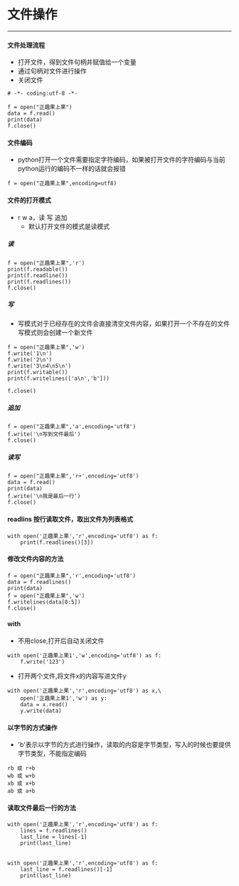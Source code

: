 ﻿# 文件操作

---

#### 文件处理流程
-   打开文件，得到文件句柄并赋值给一个变量
-   通过句柄对文件进行操作
-   关闭文件
```
# -*- coding:utf-8 -*-

f = open("正趣果上果")
data = f.read()
print(data)
f.close()
```

#### 文件编码
-   python打开一个文件需要指定字符编码，如果被打开文件的字符编码与当前python运行的编码不一样的话就会报错
```
f = open("正趣果上果",encoding=utf8)
```

#### 文件的打开模式
-   r w a，读 写 追加
    -   默认打开文件的模式是读模式
##### 读
```
f = open("正趣果上果",'r')
print(f.readable())
print(f.readline())
print(f.readlines())
f.close()
```
##### 写
-   写模式对于已经存在的文件会直接清空文件内容，如果打开一个不存在的文件写模式则会创建一个新文件
```
f = open("正趣果上果",'w')
f.write('1\n')
f.write('2\n')
f.write('3\n4\n5\n')
print(f.writable())
print(f.writelines(['a\n','b']))

f.close()
```
##### 追加
```
f = open("正趣果上果",'a',encoding='utf8')
f.write('\n写到文件最后')
f.close()
```
##### 读写
```
f = open("正趣果上果",'r+',encoding='utf8')
data = f.read()
print(data)
f.write('\n我是最后一行')
f.close()
```
#### readlins 按行读取文件，取出文件为列表格式
```
with open('正趣果上果','r',encoding='utf8') as f:
    print(f.readlines()[3])
```
#### 修改文件内容的方法
```
f = open("正趣果上果",'r',encoding='utf8')
data = f.readlines()
print(data)
f = open("正趣果上果",'w')
f.writelines(data[0:5])
f.close()
```
#### with
-   不用close,打开后自动关闭文件
```
with open('正趣果上果1','w',encoding='utf8') as f:
    f.write('123')
```
-   打开两个文件,将文件x的内容写进文件y
```
with open('正趣果上果','r',encoding='utf8') as x,\
    open('正趣果上果1','w') as y:
    data = x.read()
    y.write(data)

```
#### 以字节的方式操作
-   'b'表示以字节的方式进行操作，读取的内容是字节类型，写入的时候也要提供字节类型，不能指定编码
```
rb 或 r+b 
wb 或 w+b
xb 或 x+b
ab 或 a+b
```
#### 读取文件最后一行的方法
```
with open('正趣果上果','r',encoding='utf8') as f:
    lines = f.readlines()
    last_line = lines[-1]
    print(last_line)
    
    
with open('正趣果上果','r',encoding='utf8') as f:
    last_line = f.readlines()[-1]
    print(last_line)
```